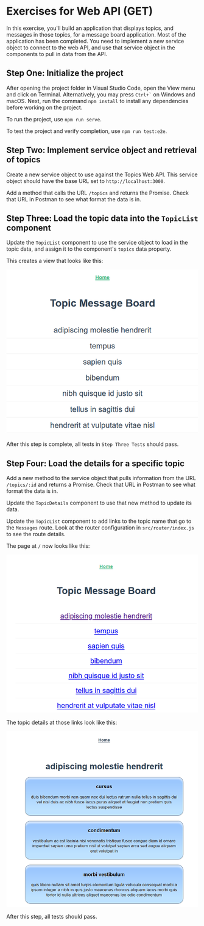 # Exercises for Web API (GET)

In this exercise, you'll build an application that displays topics, and messages in those topics, for a message board application. Most of the application has been completed. You need to implement a new service object to connect to the web API, and use that service object in the components to pull in data from the API.

## Step One: Initialize the project

After opening the project folder in Visual Studio Code, open the View menu and click on Terminal. Alternatively, you may press `` Ctrl+` `` on Windows and macOS. Next, run the command `npm install` to install any dependencies before working on the project.

To run the project, use `npm run serve`.

To test the project and verify completion, use `npm run test:e2e`.

## Step Two: Implement service object and retrieval of topics

Create a new service object to use against the Topics Web API. This service object should have the base URL set to `http://localhost:3000`.

Add a method that calls the URL `/topics` and returns the Promise. Check that URL in Postman to see what format the data is in.

## Step Three: Load the topic data into the `TopicList` component

Update the `TopicList` component to use the service object to load in the topic data, and assign it to the component's `topics` data property.

This creates a view that looks like this:

![View showing all topics](./etc/topics-without-links.png)

After this step is complete, all tests in `Step Three Tests` should pass.

## Step Four: Load the details for a specific topic

Add a new method to the service object that pulls information from the URL `/topics/:id` and returns a Promise. Check that URL in Postman to see what format the data is in.

Update the `TopicDetails` component to use that new method to update its data.

Update the `TopicList` component to add links to the topic name that go to the `Messages` route. Look at the router configuration in `src/router/index.js` to see the route details.

The page at `/` now looks like this:

![Topics with links](./etc/finished-topics.png)

The topic details at those links look like this:

![Topic details page](./etc/finished-messages.png)

After this step, all tests should pass.